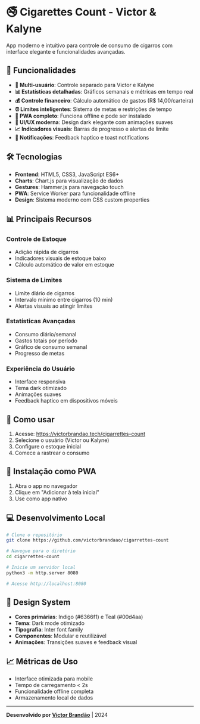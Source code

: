 # 🚭 Cigarettes Count - Victor & Kalyne

App moderno e intuitivo para controle de consumo de cigarros com interface elegante e funcionalidades avançadas.

## 🎯 Funcionalidades

- **👥 Multi-usuário**: Controle separado para Victor e Kalyne
- **📊 Estatísticas detalhadas**: Gráficos semanais e métricas em tempo real
- **💰 Controle financeiro**: Cálculo automático de gastos (R$ 14,00/carteira)
- **⏰ Limites inteligentes**: Sistema de metas e restrições de tempo
- **📱 PWA completo**: Funciona offline e pode ser instalado
- **🎨 UI/UX moderna**: Design dark elegante com animações suaves
- **📈 Indicadores visuais**: Barras de progresso e alertas de limite
- **🔔 Notificações**: Feedback haptico e toast notifications

## 🛠️ Tecnologias

- **Frontend**: HTML5, CSS3, JavaScript ES6+
- **Charts**: Chart.js para visualização de dados
- **Gestures**: Hammer.js para navegação touch
- **PWA**: Service Worker para funcionalidade offline
- **Design**: Sistema moderno com CSS custom properties

## 📊 Principais Recursos

### Controle de Estoque

- Adição rápida de cigarros
- Indicadores visuais de estoque baixo
- Cálculo automático de valor em estoque

### Sistema de Limites

- Limite diário de cigarros
- Intervalo mínimo entre cigarros (10 min)
- Alertas visuais ao atingir limites

### Estatísticas Avançadas

- Consumo diário/semanal
- Gastos totais por período
- Gráfico de consumo semanal
- Progresso de metas

### Experiência do Usuário

- Interface responsiva
- Tema dark otimizado
- Animações suaves
- Feedback haptico em dispositivos móveis

## 🚀 Como usar

1. Acesse: https://victorbrandao.tech/cigarrettes-count
2. Selecione o usuário (Victor ou Kalyne)
3. Configure o estoque inicial
4. Comece a rastrear o consumo

## 📱 Instalação como PWA

1. Abra o app no navegador
2. Clique em "Adicionar à tela inicial"
3. Use como app nativo

## 💻 Desenvolvimento Local

```bash
# Clone o repositório
git clone https://github.com/victorbrandaao/cigarrettes-count

# Navegue para o diretório
cd cigarrettes-count

# Inicie um servidor local
python3 -m http.server 8080

# Acesse http://localhost:8080
```

## 🎨 Design System

- **Cores primárias**: Indigo (#6366f1) e Teal (#00d4aa)
- **Tema**: Dark mode otimizado
- **Tipografia**: Inter font family
- **Componentes**: Modular e reutilizável
- **Animações**: Transições suaves e feedback visual

## 📈 Métricas de Uso

- Interface otimizada para mobile
- Tempo de carregamento < 2s
- Funcionalidade offline completa
- Armazenamento local de dados

---

**Desenvolvido por [Victor Brandão](https://victorbrandao.tech)** | 2024
